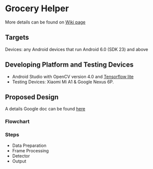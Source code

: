 # Grocery Helper
More details can be found on [Wiki page](https://github.com/kelly-pham/GroceryHelper/wiki)
## Targets
Devices: any Android devices that run Android 6.0 (SDK 23) and above 
## Developing Platform and Testing Devices
* Android Studio with OpenCV version 4.0 and [Tensorflow lite](https://github.com/tensorflow/examples/tree/master/lite/examples/object_detection/android)
* Testing Devices: Xiaomi Mi A1 & Google Nexus 6P.
## Proposed Design
A details Google doc can be found [here](https://docs.google.com/document/d/1m1FHhp76kUdA-EBSyl6WTiaeG2xf1x_imxvOML4pRik/edit)
### Flowchart

### Steps
* Data Preparation
* Frame Processing
* Detector
* Output
